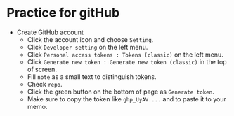 # Practice for gitHub

- Create GitHub account
  - Click the account icon and choose `Setting`.
  - Click `Developer setting` on the left menu.
  - Click `Personal access tokens : Tokens (classic)` on the left menu.
  - Click `Generate new token : Generate new token (classic)` in the top of screen.
  - Fill `note` as a small text to distinguish tokens.
  - Check `repo`.
  - Click the green button on the bottom of page as `Generate token`.
  - Make sure to copy the token like `ghp_UyAV....` and to paste it to your memo.
